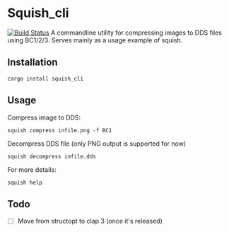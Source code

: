 # Squish_cli
[![Build Status](https://travis-ci.org/jansol/squish-rs.svg?branch=master)](https://travis-ci.org/jansol/squish-rs)
A commandline utility for compressing images to DDS files using BC1/2/3. Serves mainly as a usage example of squish.

## Installation
```
cargo install squish_cli
```

## Usage
Compress image to DDS:
```
squish compress infile.png -f BC1
```

Decompress DDS file (only PNG output is supported for now)
```
squish decompress infile.dds
```

For more details:
```
squish help
```

## Todo
* [ ] Move from structopt to clap 3 (once it's released)
